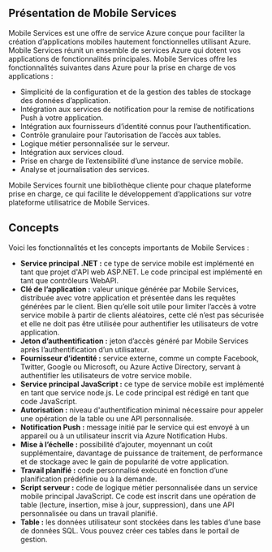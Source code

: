 ## <a name="what-is"></a>Présentation de Mobile Services

Mobile Services est une offre de service Azure conçue pour faciliter la création d’applications mobiles hautement fonctionnelles utilisant Azure. Mobile Services réunit un ensemble de services Azure qui dotent vos applications de fonctionnalités principales. Mobile Services offre les fonctionnalités suivantes dans Azure pour la prise en charge de vos applications :

-   Simplicité de la configuration et de la gestion des tables de stockage des données d’application.
-   Intégration aux services de notification pour la remise de notifications Push à votre application.
-   Intégration aux fournisseurs d’identité connus pour l’authentification.
-   Contrôle granulaire pour l’autorisation de l’accès aux tables.
-   Logique métier personnalisée sur le serveur.
-   Intégration aux services cloud.
-   Prise en charge de l’extensibilité d’une instance de service mobile.
-   Analyse et journalisation des services.

Mobile Services fournit une bibliothèque cliente pour chaque plateforme prise en charge, ce qui facilite le développement d’applications sur votre plateforme utilisatrice de Mobile Services.

## <a name="concepts"> </a>Concepts

Voici les fonctionnalités et les concepts importants de Mobile Services :

<!--![1][1]-->

-   **Service principal .NET :** ce type de service mobile est implémenté en tant que projet d'API web ASP.NET. Le code principal est implémenté en tant que contrôleurs WebAPI.
-   **Clé de l’application :** valeur unique générée par Mobile Services, distribuée avec votre application et présentée dans les requêtes générées par le client. Bien qu’elle soit utile pour limiter l’accès à votre service mobile à partir de clients aléatoires, cette clé n’est pas sécurisée et elle ne doit pas être utilisée pour authentifier les utilisateurs de votre application.
-   **Jeton d’authentification :** jeton d’accès généré par Mobile Services après l’authentification d’un utilisateur.
-   **Fournisseur d’identité :** service externe, comme un compte Facebook, Twitter, Google ou Microsoft, ou Azure Active Directory, servant à authentifier les utilisateurs de votre service mobile.
-   **Service principal JavaScript :** ce type de service mobile est implémenté en tant que service node.js. Le code principal est rédigé en tant que code JavaScript.
-   **Autorisation :** niveau d'authentification minimal nécessaire pour appeler une opération de la table ou une API personnalisée.
-   **Notification Push :** message initié par le service qui est envoyé à un appareil ou à un utilisateur inscrit via Azure Notification Hubs.
-   **Mise à l’échelle :** possibilité d’ajouter, moyennant un coût supplémentaire, davantage de puissance de traitement, de performance et de stockage avec le gain de popularité de votre application.
-   **Travail planifié :** code personnalisé exécuté en fonction d’une planification prédéfinie ou à la demande.
-   **Script serveur :** code de logique métier personnalisée dans un service mobile principal JavaScript. Ce code est inscrit dans une opération de table (lecture, insertion, mise à jour, suppression), dans une API personnalisée ou dans un travail planifié.
-   **Table :** les données utilisateur sont stockées dans les tables d’une base de données SQL. Vous pouvez créer ces tables dans le portail de gestion.

<!-- Images. -->

